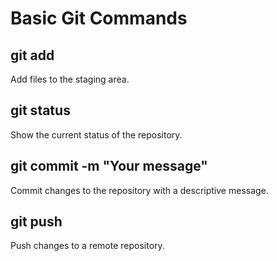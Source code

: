 # Basic Git Commands

## git add

Add files to the staging area.

## git status

Show the current status of the repository.

## git commit -m "Your message"

Commit changes to the repository with a descriptive message.

## git push

Push changes to a remote repository.